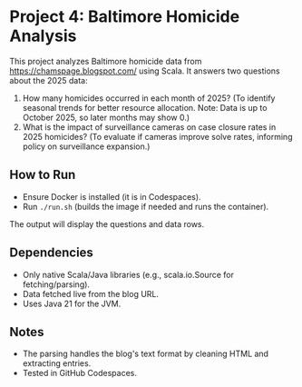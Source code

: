 # Project 4: Baltimore Homicide Analysis

This project analyzes Baltimore homicide data from https://chamspage.blogspot.com/ using Scala. It answers two questions about the 2025 data:

1. How many homicides occurred in each month of 2025? (To identify seasonal trends for better resource allocation. Note: Data is up to October 2025, so later months may show 0.)
2. What is the impact of surveillance cameras on case closure rates in 2025 homicides? (To evaluate if cameras improve solve rates, informing policy on surveillance expansion.)

## How to Run
- Ensure Docker is installed (it is in Codespaces).
- Run `./run.sh` (builds the image if needed and runs the container).

The output will display the questions and data rows.

## Dependencies
- Only native Scala/Java libraries (e.g., scala.io.Source for fetching/parsing).
- Data fetched live from the blog URL.
- Uses Java 21 for the JVM.

## Notes
- The parsing handles the blog's text format by cleaning HTML and extracting entries.
- Tested in GitHub Codespaces.
